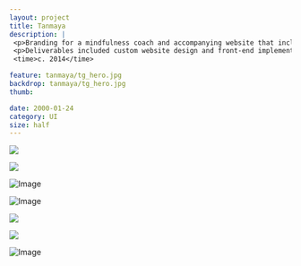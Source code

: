 ```yaml
---
layout: project
title: Tanmaya
description: |
 <p>Branding for a mindfulness coach and accompanying website that includes calendar availability and rich resources such as inspirational passages and guided meditation audio tracks.</p>
 <p>Deliverables included custom website design and front-end implementation.</p>
 <time>c. 2014</time>

feature: tanmaya/tg_hero.jpg
backdrop: tanmaya/tg_hero.jpg
thumb:

date: 2000-01-24
category: UI
size: half
---
```


<p class="half"><img src="{{site.project_img_path}}tanmaya/tg_text.jpg"></p>
<p class="half"><img src="{{site.project_img_path}}tanmaya/tg_collateral.jpg"></p>

![Image]({{site.project_img_path}}tanmaya/tg_mark.jpg)

![Image]({{site.project_img_path}}tanmaya/tg_pages.jpg)

<p class="half"><img src="{{site.project_img_path}}tanmaya/tg_player.jpg"></p>
<p class="half"><img src="{{site.project_img_path}}tanmaya/tg_combo.jpg"></p>

![Image]({{site.project_img_path}}tanmaya/tg_image.jpg)
